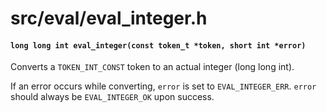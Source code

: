 # src/eval/eval_integer.h

#### `long long int eval_integer(const token_t *token, short int *error)`
Converts a `TOKEN_INT_CONST` token to an actual integer (long long int).

If an error occurs while converting, `error` is set to `EVAL_INTEGER_ERR`.
`error` should always be `EVAL_INTEGER_OK` upon success.

